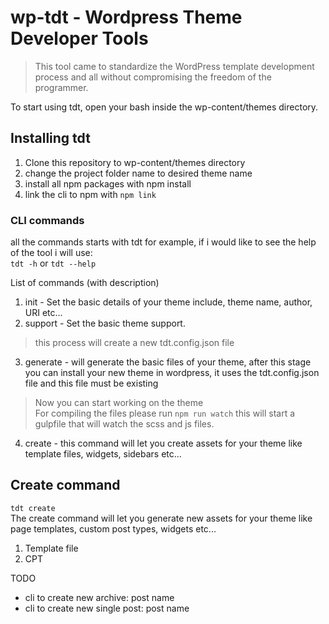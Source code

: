 # wp-tdt - Wordpress Theme Developer Tools
> This tool came to standardize the WordPress template development process and all without compromising the freedom of the programmer.

To start using tdt, open your bash inside the wp-content/themes directory.

## Installing tdt
1. Clone this repository to wp-content/themes directory
2. change the project folder name to desired theme name
3. install all npm packages with npm install
4. link the cli to npm with `npm link`

### CLI commands
all the commands starts with tdt for example, if i would like to see the help of the tool i will use:<br>
`tdt -h` or `tdt --help`<br>

List of commands (with description)
1. init - Set the basic details of your theme include, theme name, author, URI etc...
2. support - Set the basic theme support.
> this process will create a new tdt.config.json file
3. generate - will generate the basic files of your theme, after this stage you can install your new theme in wordpress, it uses the tdt.config.json file and this file must be existing
>Now you can start working on the theme<br>
For compiling the files please run `npm run watch` this will start a gulpfile that will watch the scss and js files.
4. create - this command will let you create assets for your theme like template files, widgets, sidebars etc...

## Create command
`tdt create` <br>
The create command will let you generate new assets for your theme like page templates, custom post types, widgets etc... <br>

1. Template file
2. CPT

TODO
* cli to create new archive: post name
* cli to create new single post: post name
